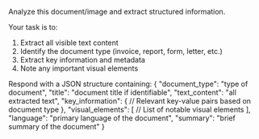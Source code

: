 Analyze this document/image and extract structured information.

Your task is to:
1. Extract all visible text content
2. Identify the document type (invoice, report, form, letter, etc.)
3. Extract key information and metadata
4. Note any important visual elements

Respond with a JSON structure containing:
{
  "document_type": "type of document",
  "title": "document title if identifiable",
  "text_content": "all extracted text",
  "key_information": {
    // Relevant key-value pairs based on document type
  },
  "visual_elements": [
    // List of notable visual elements
  ],
  "language": "primary language of the document",
  "summary": "brief summary of the document"
}